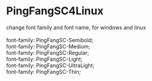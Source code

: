 # PingFangSC4Linux
change font family and font name, for windows and linux<Br/>
<Br/>
font-family: PingFangSC-Semibold;<Br/>
font-family: PingFangSC-Medium;<Br/>
font-family: PingFangSC-Regular;<Br/>
font-family: PingFangSC-Light;<Br/>
font-family: PingFangSC-UltraLight;<Br/>
font-family: PingFangSC-Thin;<Br/>
